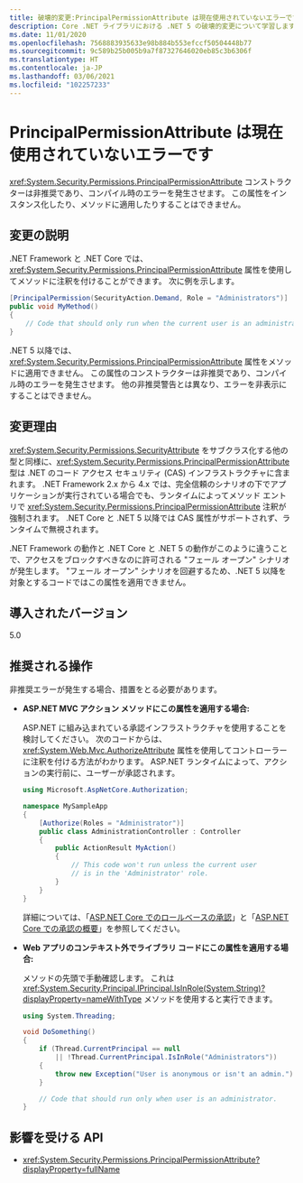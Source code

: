 ```yaml
---
title: 破壊的変更:PrincipalPermissionAttribute は現在使用されていないエラーです
description: Core .NET ライブラリにおける .NET 5 の破壊的変更について学習します。PrincipalPermissionAttribute コンストラクターは非推奨であり、コンパイル時のエラーを発生させます。
ms.date: 11/01/2020
ms.openlocfilehash: 7568883935633e98b884b553efccf50504448b77
ms.sourcegitcommit: 9c589b25b005b9a7f87327646020eb85c3b6306f
ms.translationtype: HT
ms.contentlocale: ja-JP
ms.lasthandoff: 03/06/2021
ms.locfileid: "102257233"
---
```

# <a name="principalpermissionattribute-is-obsolete-as-error"></a>PrincipalPermissionAttribute は現在使用されていないエラーです

<xref:System.Security.Permissions.PrincipalPermissionAttribute> コンストラクターは非推奨であり、コンパイル時のエラーを発生させます。 この属性をインスタンス化したり、メソッドに適用したりすることはできません。

## <a name="change-description"></a>変更の説明

.NET Framework と .NET Core では、<xref:System.Security.Permissions.PrincipalPermissionAttribute> 属性を使用してメソッドに注釈を付けることができます。 次に例を示します。

```csharp
[PrincipalPermission(SecurityAction.Demand, Role = "Administrators")]
public void MyMethod()
{
    // Code that should only run when the current user is an administrator.
}
```

.NET 5 以降では、<xref:System.Security.Permissions.PrincipalPermissionAttribute> 属性をメソッドに適用できません。 この属性のコンストラクターは非推奨であり、コンパイル時のエラーを発生させます。 他の非推奨警告とは異なり、エラーを非表示にすることはできません。

## <a name="reason-for-change"></a>変更理由

<xref:System.Security.Permissions.SecurityAttribute> をサブクラス化する他の型と同様に、<xref:System.Security.Permissions.PrincipalPermissionAttribute> 型は .NET のコード アクセス セキュリティ (CAS) インフラストラクチャに含まれます。 .NET Framework 2.x から 4.x では、完全信頼のシナリオの下でアプリケーションが実行されている場合でも、ランタイムによってメソッド エントリで <xref:System.Security.Permissions.PrincipalPermissionAttribute> 注釈が強制されます。 .NET Core と .NET 5 以降では CAS 属性がサポートされず、ランタイムで無視されます。

.NET Framework の動作と .NET Core と .NET 5 の動作がこのように違うことで、アクセスをブロックすべきなのに許可される "フェール オープン" シナリオが発生します。 "フェール オープン" シナリオを回避するため、.NET 5 以降を対象とするコードではこの属性を適用できません。

## <a name="version-introduced"></a>導入されたバージョン

5.0

## <a name=""></a><a id="permission-action">推奨される操作</a>

非推奨エラーが発生する場合、措置をとる必要があります。

- **ASP.NET MVC アクション メソッドにこの属性を適用する場合:**

  ASP.NET に組み込まれている承認インフラストラクチャを使用することを検討してください。 次のコードからは、<xref:System.Web.Mvc.AuthorizeAttribute> 属性を使用してコントローラーに注釈を付ける方法がわかります。 ASP.NET ランタイムによって、アクションの実行前に、ユーザーが承認されます。

  ```csharp
  using Microsoft.AspNetCore.Authorization;

  namespace MySampleApp
  {
      [Authorize(Roles = "Administrator")]
      public class AdministrationController : Controller
      {
          public ActionResult MyAction()
          {
              // This code won't run unless the current user
              // is in the 'Administrator' role.
          }
      }
  }
  ```

  詳細については、「[ASP.NET Core でのロールベースの承認](/aspnet/core/security/authorization/roles)」と「[ASP.NET Core での承認の概要](/aspnet/core/security/authorization/introduction)」を参照してください。

- **Web アプリのコンテキスト外でライブラリ コードにこの属性を適用する場合:**

  メソッドの先頭で手動確認します。 これは <xref:System.Security.Principal.IPrincipal.IsInRole(System.String)?displayProperty=nameWithType> メソッドを使用すると実行できます。

  ```csharp
  using System.Threading;

  void DoSomething()
  {
      if (Thread.CurrentPrincipal == null
          || !Thread.CurrentPrincipal.IsInRole("Administrators"))
      {
          throw new Exception("User is anonymous or isn't an admin.");
      }

      // Code that should run only when user is an administrator.
  }
  ```

## <a name="affected-apis"></a>影響を受ける API

- <xref:System.Security.Permissions.PrincipalPermissionAttribute?displayProperty=fullName>

<!--

#### Category

- Core .NET libraries
- Security

### Affected APIs

- `T:System.Security.Permissions.PrincipalPermissionAttribute`

-->
